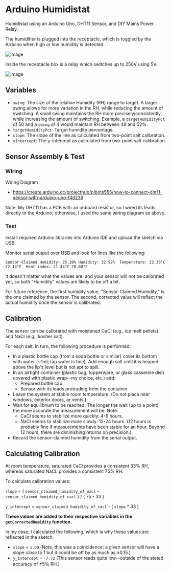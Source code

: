 # Arduino Humidistat

Humidistat using an Arduino Uno, DHT11 Sensor, and DIY Mains Power Relay.

The humidifier is plugged into the receptacle, which is toggled by the Arduino when high or low humidity is detected.

![image](https://user-images.githubusercontent.com/479475/151743879-ba64dd4a-8a8c-4eb3-91bb-fc9042de080a.png)

Inside the receptacle box is a relay which switches up to 250V using 5V.

![image](https://user-images.githubusercontent.com/479475/151744395-a54d7fb8-01b9-43ac-b317-42628f5c804f.png)

## Variables

* `swing`: The size of the relative Humidity (RH) range to target. A larger swing allows for more variation in the RH, while reducing the amount of switching. A small swing maintains the RH more precisely/consistently, while increasing the amount of switching. Example, a `targetHumidityPct` of 50 and a `swing` of 4 would maintain RH between 48 and 52%.
* `targetHumidityPct`: Target humidity percentage.
* `slope`: The slope of the line as calculated from two-point salt calibration.
* `yIntercept`: The y-intercept as calculated from two-point salt calibration.

## Sensor Assembly & Test

### Wiring

Wiring Diagram

* https://create.arduino.cc/projecthub/pibots555/how-to-connect-dht11-sensor-with-arduino-uno-f4d239

Note: My DHT11 has a PCB with an onboard resistor, so I wired its leads directly to the Arduino; otherwise, I used the same wiring diagram as above.

### Test

Install required Arduino libraries into Arduino IDE and upload the sketch via USB.

Monitor serial output over USB and look for lines like the following:

`Sensor-Claimed Humidity: 25.20% Humidity: 32.92%  Temperature: 22.30°C 72.14°F  Heat index: 21.44°C 70.60°F`

It doesn't matter what the values are, and your sensor will not be calibrated yet, so both "Humidity" values are likely to be off a bit.

For future reference, the first humidity value, "Sensor-Claimed Humidity," is the one claimed by the sensor. The second, corrected value will reflect the actual humidity once the sensor is calibrated.

## Calibration

The sensor can be calibrated with moistened CaCl (e.g., ice melt pellets) and NaCl (e.g., kosher salt).

For each salt, in turn, the following procedure is performed:

* In a plastic bottle cap (from a soda bottle or similar) cover its bottom with water (~1ml; tap water is fine). Add enough salt until it is heaped above the lip's level but is not apt to spill.
* In an airtight container (plastic bag, tupperware, or glass casserole dish covered with plastic wrap--my choice, etc.) add:
  * Prepared bottle cap
  * Sensor with its leads protruding from the container
* Leave the system at stable room temperature. (Do not place near windows, exterior doors, or vents.)
* Wait for equilibrium to be reached. The longer the wait (up to a point) the more accurate the measurement will be. Note:
  * CaCl seems to stabilize more quickly: 4-6 hours.
  * NaCl seems to stabilize more slowly: 12-24 hours. (12 hours is probably fine if measurements have been stable for an hour. Beyond 12 hours, there are diminishing returns on precision.)
* Record the sensor-claimed humidity from the serial output.

## Calculating Calibration

At room temperature, saturated CaCl provides a consistent 33% RH, whereas saturated NaCL provides a consistent 75% RH.

To calculate calibration values:

`slope` = ( `sensor_claimed_humidity_of_nacl` - `sensor_claimed_humidity_of_cacl` ) / ( 75 - 33 )

`y_intercept` = `sensor_claimed_humidity_of_cacl` - ( `slope` * 33 )

**These values are added to their respective variables in the `getCorrectedHumidity` function.**

In my case, I calculated the following, which is why these values are reflected in the sketch:

* `slope` = `1.00` (Note, this was a coincidence; a given sensor will have a slope _close_ to 1 but it could be off by as much as ±0.15.)
* `y_intercept` = `-7.72` (This sensor reads quite low--outside of the stated accuracy of ±5％ RH.)


